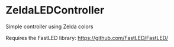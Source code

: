 # ZeldaLEDController
Simple controller using Zelda colors

Requires the FastLED library: https://github.com/FastLED/FastLED/
